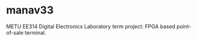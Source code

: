 # manav33
METU EE314 Digital Electronics Laboratory term project: FPGA based point-of-sale terminal. 
